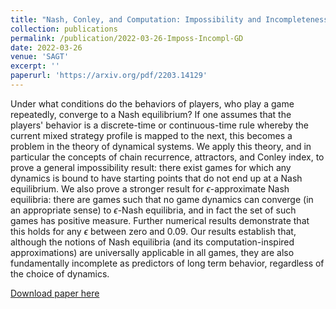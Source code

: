 ```yaml
---
title: "Nash, Conley, and Computation: Impossibility and Incompleteness in Game Dynamics"
collection: publications
permalink: /publication/2022-03-26-Imposs-Incompl-GD
date: 2022-03-26
venue: 'SAGT'
excerpt: ''
paperurl: 'https://arxiv.org/pdf/2203.14129'
---
```

Under what conditions do the behaviors of players, who play a game repeatedly, converge to a Nash equilibrium? If one assumes that the players' behavior is a discrete-time or continuous-time rule whereby the current mixed strategy profile is mapped to the next, this becomes a problem in the theory of dynamical systems. We apply this theory, and in particular the concepts of chain recurrence, attractors, and Conley index, to prove a general impossibility result: there exist games for which any dynamics is bound to have starting points that do not end up at a Nash equilibrium. We also prove a stronger result for $\epsilon$-approximate Nash equilibria: there are games such that no game dynamics can converge (in an appropriate sense) to $\epsilon$-Nash equilibria, and in fact the set of such games has positive measure. Further numerical results demonstrate that this holds for any $\epsilon$ between zero and 0.09. Our results establish that, although the notions of Nash equilibria (and its computation-inspired approximations) are universally applicable in all games, they are also fundamentally incomplete as predictors of long term behavior, regardless of the choice of dynamics.

[Download paper here](https://arxiv.org/pdf/2203.14129)
